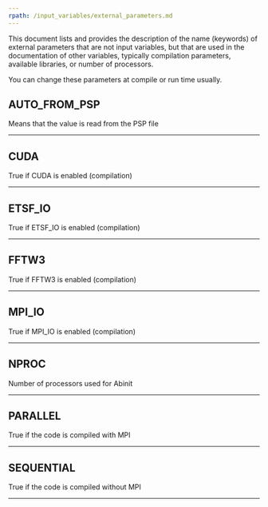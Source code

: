 ```yaml
---
rpath: /input_variables/external_parameters.md
---
```

<!--
This file is automatically generated by mksite.py. All changes will be lost.
Change the input yaml files or the python code
-->
This document lists and provides the description of the name (keywords) of external parameters
that are not input variables, but that are used in the documentation of other variables,
typically compilation parameters, available libraries, or number of processors.

You can change these parameters at compile or run time usually.

## AUTO_FROM_PSP  
Means that the value is read from the PSP file
 * * *
## CUDA  
True if CUDA is enabled (compilation)
 * * *
## ETSF_IO  
True if ETSF_IO is enabled (compilation)
 * * *
## FFTW3  
True if FFTW3 is enabled (compilation)
 * * *
## MPI_IO  
True if MPI_IO is enabled (compilation)
 * * *
## NPROC  
Number of processors used for Abinit
 * * *
## PARALLEL  
True if the code is compiled with MPI
 * * *
## SEQUENTIAL  
True if the code is compiled without MPI
 * * *
